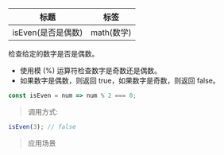 |  标题   | 标签  |
|  ----  | ----  |
| isEven(是否是偶数) | math(数学) |

检查给定的数字是否是偶数。

* 使用模 (%) 运算符检查数字是奇数还是偶数。
* 如果数字是偶数，则返回 true，如果数字是奇数，则返回 false。

```js
const isEven = num => num % 2 === 0;
```

> 调用方式:

```js
isEven(3); // false
```

> 应用场景
